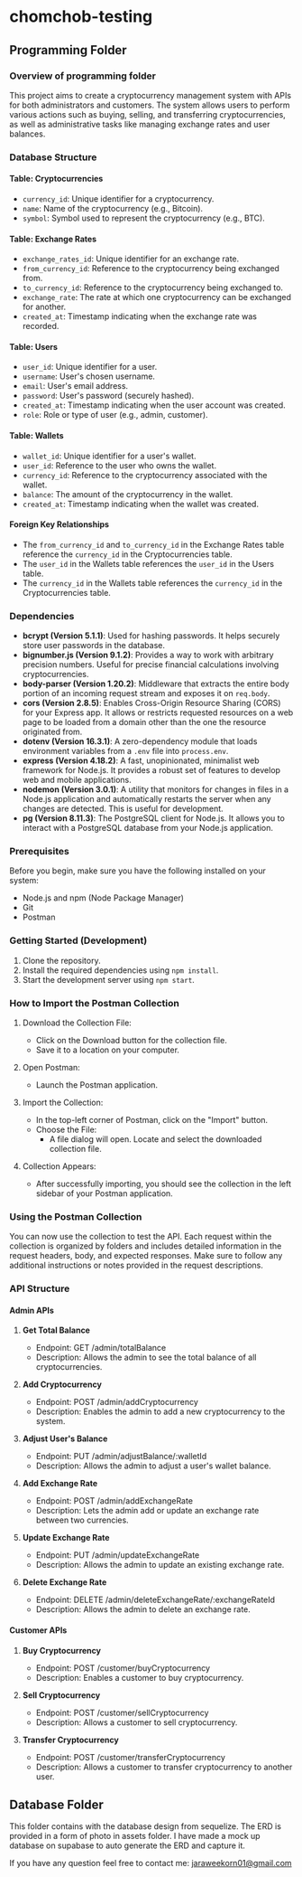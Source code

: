 # chomchob-testing

## Programming Folder

### Overview of programming folder
This project aims to create a cryptocurrency management system with APIs for both administrators and customers. The system allows users to perform various actions such as buying, selling, and transferring cryptocurrencies, as well as administrative tasks like managing exchange rates and user balances.

### Database Structure

#### Table: Cryptocurrencies
- `currency_id`: Unique identifier for a cryptocurrency.
- `name`: Name of the cryptocurrency (e.g., Bitcoin).
- `symbol`: Symbol used to represent the cryptocurrency (e.g., BTC).

#### Table: Exchange Rates
- `exchange_rates_id`: Unique identifier for an exchange rate.
- `from_currency_id`: Reference to the cryptocurrency being exchanged from.
- `to_currency_id`: Reference to the cryptocurrency being exchanged to.
- `exchange_rate`: The rate at which one cryptocurrency can be exchanged for another.
- `created_at`: Timestamp indicating when the exchange rate was recorded.

#### Table: Users
- `user_id`: Unique identifier for a user.
- `username`: User's chosen username.
- `email`: User's email address.
- `password`: User's password (securely hashed).
- `created_at`: Timestamp indicating when the user account was created.
- `role`: Role or type of user (e.g., admin, customer).

#### Table: Wallets
- `wallet_id`: Unique identifier for a user's wallet.
- `user_id`: Reference to the user who owns the wallet.
- `currency_id`: Reference to the cryptocurrency associated with the wallet.
- `balance`: The amount of the cryptocurrency in the wallet.
- `created_at`: Timestamp indicating when the wallet was created.

#### Foreign Key Relationships
- The `from_currency_id` and `to_currency_id` in the Exchange Rates table reference the `currency_id` in the Cryptocurrencies table.
- The `user_id` in the Wallets table references the `user_id` in the Users table.
- The `currency_id` in the Wallets table references the `currency_id` in the Cryptocurrencies table.

### Dependencies
- **bcrypt (Version 5.1.1)**: Used for hashing passwords. It helps securely store user passwords in the database.
- **bignumber.js (Version 9.1.2)**: Provides a way to work with arbitrary precision numbers. Useful for precise financial calculations involving cryptocurrencies.
- **body-parser (Version 1.20.2)**: Middleware that extracts the entire body portion of an incoming request stream and exposes it on `req.body`.
- **cors (Version 2.8.5)**: Enables Cross-Origin Resource Sharing (CORS) for your Express app. It allows or restricts requested resources on a web page to be loaded from a domain other than the one the resource originated from.
- **dotenv (Version 16.3.1)**: A zero-dependency module that loads environment variables from a `.env` file into `process.env`.
- **express (Version 4.18.2)**: A fast, unopinionated, minimalist web framework for Node.js. It provides a robust set of features to develop web and mobile applications.
- **nodemon (Version 3.0.1)**: A utility that monitors for changes in files in a Node.js application and automatically restarts the server when any changes are detected. This is useful for development.
- **pg (Version 8.11.3)**: The PostgreSQL client for Node.js. It allows you to interact with a PostgreSQL database from your Node.js application.

### Prerequisites

Before you begin, make sure you have the following installed on your system:

- Node.js and npm (Node Package Manager)
- Git
- Postman

### Getting Started (Development)
1. Clone the repository.
2. Install the required dependencies using `npm install`.
3. Start the development server using `npm start`.

### How to Import the Postman Collection
1. Download the Collection File:
   - Click on the Download button for the collection file.
   - Save it to a location on your computer.
   
2. Open Postman:
   - Launch the Postman application.
   
3. Import the Collection:
   - In the top-left corner of Postman, click on the "Import" button.
   - Choose the File:
     - A file dialog will open. Locate and select the downloaded collection file.
   
4. Collection Appears:
   - After successfully importing, you should see the collection in the left sidebar of your Postman application.

### Using the Postman Collection
You can now use the collection to test the API. Each request within the collection is organized by folders and includes detailed information in the request headers, body, and expected responses. Make sure to follow any additional instructions or notes provided in the request descriptions.

### API Structure

#### Admin APIs

1. **Get Total Balance**
   - Endpoint: GET /admin/totalBalance
   - Description: Allows the admin to see the total balance of all cryptocurrencies.

2. **Add Cryptocurrency**
   - Endpoint: POST /admin/addCryptocurrency
   - Description: Enables the admin to add a new cryptocurrency to the system.

3. **Adjust User's Balance**
   - Endpoint: PUT /admin/adjustBalance/:walletId
   - Description: Allows the admin to adjust a user's wallet balance.

4. **Add Exchange Rate**
   - Endpoint: POST /admin/addExchangeRate
   - Description: Lets the admin add or update an exchange rate between two currencies.

5. **Update Exchange Rate**
   - Endpoint: PUT /admin/updateExchangeRate
   - Description: Allows the admin to update an existing exchange rate.

6. **Delete Exchange Rate**
   - Endpoint: DELETE /admin/deleteExchangeRate/:exchangeRateId
   - Description: Allows the admin to delete an exchange rate.

#### Customer APIs

1. **Buy Cryptocurrency**
   - Endpoint: POST /customer/buyCryptocurrency
   - Description: Enables a customer to buy cryptocurrency.

2. **Sell Cryptocurrency**
   - Endpoint: POST /customer/sellCryptocurrency
   - Description: Allows a customer to sell cryptocurrency.

3. **Transfer Cryptocurrency**
   - Endpoint: POST /customer/transferCryptocurrency
   - Description: Allows a customer to transfer cryptocurrency to another user.






## Database Folder

This folder contains with the database design from sequelize. The ERD is provided in a form of photo in assets folder.
I have made a mock up database on supabase to auto generate the ERD and capture it.


If you have any question feel free to contact me: jaraweekorn01@gmail.com





